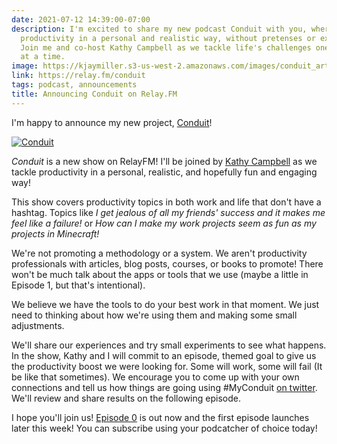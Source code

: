 ```yaml
---
date: 2021-07-12 14:39:00-07:00
description: I'm excited to share my new podcast Conduit with you, where I explore
  productivity in a personal and realistic way, without pretenses or expert jargon.
  Join me and co-host Kathy Campbell as we tackle life's challenges one small experiment
  at a time.
image: https://kjaymiller.s3-us-west-2.amazonaws.com/images/conduit_artwork.png
link: https://relay.fm/conduit
tags: podcast, announcements
title: Announcing Conduit on Relay.FM
---
```


I'm happy to announce my new project, [Conduit](https://relay.fm/conduit)!

[![Conduit](https://kjaymiller.s3-us-west-2.amazonaws.com/images/conduit_artwork.png)][Conduit]

_Conduit_ is a new show on RelayFM! I'll be joined by [Kathy Campbell](https://twitter.com/mrssoup) as we tackle productivity in a personal, realistic, and hopefully fun and engaging way!

This show covers productivity topics in both work and life that don't have a hashtag. Topics like _I get jealous of all my friends' success and it makes me feel like a failure!_ or _How can I make my work projects seem as fun as my projects in Minecraft!_

We're not promoting a methodology or a system. We aren't productivity professionals with articles, blog posts, courses, or books to promote! There won't be much talk about the apps or tools that we use (maybe a little in Episode 1, but that's intentional).

We believe we have the tools to do your best work in that moment. We just need to thinking about how  we're using them and making some small adjustments.

We'll share our experiences and try small experiments to see what happens. In the show, Kathy and I will commit to an episode, themed goal to give us the productivity boost we were looking for. Some will work, some will fail (It be like that sometimes). We encourage you to come up with your own connections and tell us how things are going using #MyConduit [on twitter](https://twitter.com/conduitfm). We'll review and share results on the following episode.

I hope you'll join us! [Episode 0](https://relay.fm/0) is out now and the first episode launches later this week! You can subscribe using your podcatcher of choice today!

[Conduit]: https://relay.fm/conduit
